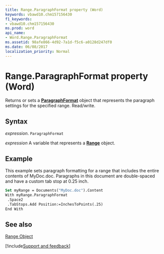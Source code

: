 ```yaml
---
title: Range.ParagraphFormat property (Word)
keywords: vbawd10.chm157156430
f1_keywords:
- vbawd10.chm157156430
ms.prod: word
api_name:
- Word.Range.ParagraphFormat
ms.assetid: 98afe866-4d92-7a1d-f5c6-a0128d247df0
ms.date: 06/08/2017
localization_priority: Normal
---
```



# Range.ParagraphFormat property (Word)

Returns or sets a  **[ParagraphFormat](Word.ParagraphFormat.md)** object that represents the paragraph settings for the specified range. Read/write.


## Syntax

_expression_. `ParagraphFormat`

_expression_ A variable that represents a **[Range](Word.Range.md)** object.


## Example

This example sets paragraph formatting for a range that includes the entire contents of MyDoc.doc. Paragraphs in this document are double-spaced and have a custom tab stop at 0.25 inch.


```vb
Set myRange = Documents("MyDoc.doc").Content 
With myRange.ParagraphFormat 
 .Space2 
 .TabStops.Add Position:=InchesToPoints(.25) 
End With
```


## See also


[Range Object](Word.Range.md)

[!include[Support and feedback](~/includes/feedback-boilerplate.md)]